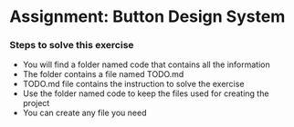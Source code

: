 # Assignment: Button Design System

### Steps to solve this exercise
 - You will find a folder named code that contains all the information
 - The folder contains a file named TODO.md
 - TODO.md file contains the instruction to solve the exercise
 - Use the folder named code to keep the files used for creating the project
 - You can create any file you need
 